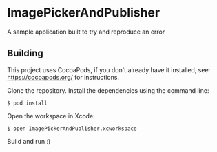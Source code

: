 # ImagePickerAndPublisher

A sample application built to try and reproduce an error

## Building

This project uses CocoaPods, if you don't already have it installed, see: https://cocoapods.org/ for
instructions.

Clone the repository. Install the dependencies using the command line:

```
$ pod install
```

Open the workspace in Xcode:

```
$ open ImagePickerAndPublisher.xcworkspace
```

Build and run :)
